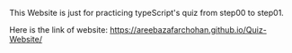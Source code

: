 This Website is just for practicing typeScript's quiz from step00 to step01.

Here is the link of website: https://areebazafarchohan.github.io/Quiz-Website/
